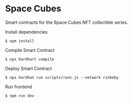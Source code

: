 # Space Cubes

Smart contracts for the Space Cubes NFT collectible series.

Install dependencies

```
$ npm install
```

Compile Smart Contract

```
$ npx hardhart compile
```

Deploy Smart Contract

```
$ npx hardhat run scripts/runs.js --network rinkeby
```

Run frontend

```
$ npm run dev
```
